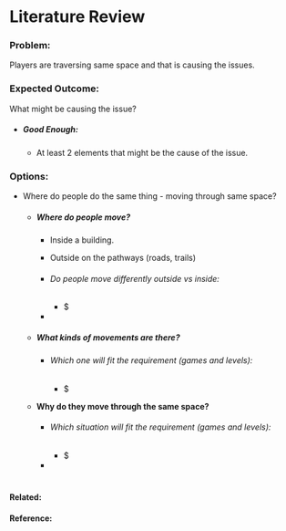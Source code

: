 # Literature Review

### Problem:
Players are traversing same space and that is causing the issues.

### Expected Outcome:
What might be causing the issue?
- ##### Good Enough:
	- At least 2 elements that might be the cause of the issue.
	
### Options:
- Where do people do the same thing - moving through same space?
	- ##### Where do people move?
		- Inside a building.
		- Outside on the pathways (roads, trails)
		- ###### Do people move differently outside vs inside:
			- $
		  
		- 
		  
	- ##### What kinds of movements are there?
		- ###### Which one will fit the requirement (games and levels):
			- $
		  
	- **Why do they move through the same space?**
		- ###### Which situation will fit the requirement (games and levels):
			- $
			  
		- 
#
#### Related:


#### Reference:
